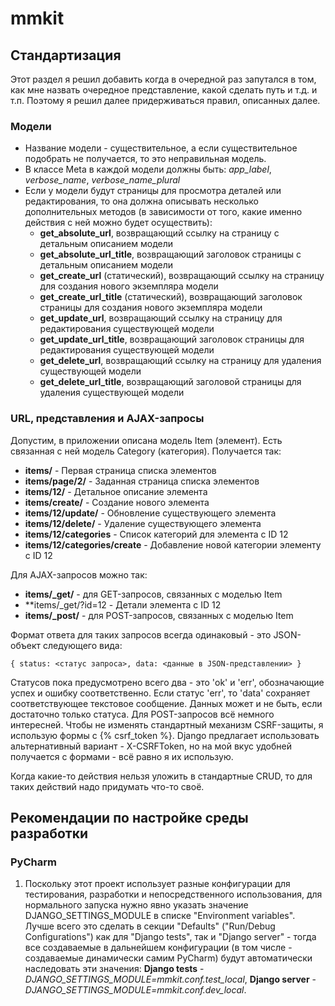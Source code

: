# mmkit

## Стандартизация
Этот раздел я решил добавить когда в очередной раз запутался в том, как мне назвать очередное представление, какой
сделать путь и т.д. и т.п. Поэтому я решил далее придерживаться правил, описанных далее.

### Модели
- Название модели - существительное, а если существительное подобрать не получается, то это неправильная модель.
- В классе Meta в каждой модели должны быть: *app_label*, *verbose_name*, *verbose_name_plural*
- Если у модели будут страницы для просмотра деталей или редактирования, то она должна описывать несколько
  дополнительных методов (в зависимости от того, какие именно действия с ней можно будет осуществить):
    - **get_absolute_url**, возвращающий ссылку на страницу с детальным описанием модели
    - **get_absolute_url_title**, возвращающий заголовок страницы с детальным описанием модели
    - **get_create_url** (статический), возвращающий ссылку на страницу для создания нового экземпляра модели
    - **get_create_url_title** (статический), возвращающий заголовок страницы для создания нового экземпляра модели
    - **get_update_url**, возвращающий ссылку на страницу для редактирования существующей модели
    - **get_update_url_title**, возвращающий заголовок страницы для редактирования существующей модели
    - **get_delete_url**, возвращающий ссылку на страницу для удаления существующей модели
    - **get_delete_url_title**, возвращающий заголовой страницы для удаления существующей модели
  
### URL, представления и AJAX-запросы
Допустим, в приложении описана модель Item (элемент). Есть связанная с ней модель Category (категория). Получается так:

- **items/** - Первая страница списка элементов
- **items/page/2/** - Заданная страница списка элементов
- **items/12/** - Детальное описание элемента
- **items/create/** - Создание нового элемента
- **items/12/update/** - Обновление существующего элемента
- **items/12/delete/** - Удаление существующего элемента
- **items/12/categories** - Список категорий для элемента с ID 12
- **items/12/categories/create** - Добавление новой категории элементу с ID 12

Для AJAX-запросов можно так:

- **items/_get/** - для GET-запросов, связанных с моделью Item
- **items/_get/?id=12 - Детали элемента с ID 12
- **items/_post/** - для POST-запросов, связанных с моделью Item

Формат ответа для таких запросов всегда одинаковый - это JSON-объект следующего вида:

`{
    status: <статус запроса>,
    data: <данные в JSON-представлении>
}`

Статусов пока предусмотрено всего два - это 'ok' и 'err', обозначающие успех и ошибку соответственно. Если статус 'err',
то 'data' сохраняет соответствующее текстовое сообщение. Данных может и не быть, если достаточно только статуса.
Для POST-запросов всё немного интересней. Чтобы не изменять стандартный механизм CSRF-защиты, я использую формы
с {% csrf_token %}. Django предлагает использовать альтернативный вариант - X-CSRFToken, но на мой вкус удобней
получается с формами - всё равно я их использую.

Когда какие-то действия нельзя уложить в стандартные CRUD, то для таких действий надо придумать что-то своё.
## Рекомендации по настройке среды разработки
### PyCharm
1. Поскольку этот проект использует разные конфигурации для тестирования, разработки и непосредственного использования,
   для нормального запуска нужно явно указать значение DJANGO_SETTINGS_MODULE в списке "Environment variables". Лучше
   всего это сделать в секции "Defaults" ("Run/Debug Configurations") как для "Django tests", так и "Django server" -
   тогда все создаваемые в дальнейшем конфигурации (в том числе - создаваемые динамически самим PyCharm) будут
   автоматически наследовать эти значения: **Django tests** - *DJANGO_SETTINGS_MODULE=mmkit.conf.test_local*, **Django
   server** - *DJANGO_SETTINGS_MODULE=mmkit.conf.dev_local*.
   